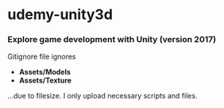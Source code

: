 # udemy-unity3d

### Explore game development with Unity (version 2017)
Gitignore file ignores 
- **Assets/Models** 
- **Assets/Texture** 

...due to filesize. I only upload necessary scripts and files.
